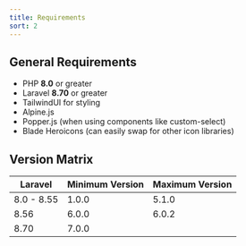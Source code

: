```yaml
---
title: Requirements
sort: 2
---
```


## General Requirements

-   PHP **8.0** or greater
-   Laravel **8.70** or greater
-   TailwindUI for styling
-   Alpine.js
-   Popper.js (when using components like custom-select)
-   Blade Heroicons (can easily swap for other icon libraries)

## Version Matrix

| Laravel    | Minimum Version | Maximum Version |
| ---------- | --------------- | --------------- |
| 8.0 - 8.55 | 1.0.0           | 5.1.0           |
| 8.56       | 6.0.0           | 6.0.2           |
| 8.70       | 7.0.0           |                 |
